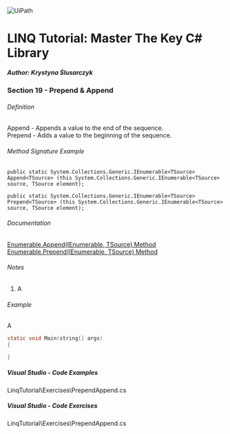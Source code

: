 ![UiPath](https://shonharsh.github.io/curriculum-vitae/Images/GitHub-Banner-CSharp-02.png)

# LINQ Tutorial: Master The Key C# Library

##### Author: Krystyna Ślusarczyk

### Section 19 - Prepend & Append

###### Definition
Append - Appends a value to the end of the sequence.<br />
Prepend - Adds a value to the beginning of the sequence.

###### Method Signature Example
`public static System.Collections.Generic.IEnumerable<TSource> Append<TSource> (this System.Collections.Generic.IEnumerable<TSource> source, TSource element);`

`public static System.Collections.Generic.IEnumerable<TSource> Prepend<TSource> (this System.Collections.Generic.IEnumerable<TSource> source, TSource element);`

###### Documentation
[Enumerable.Append<TSource>(IEnumerable<TSource>, TSource) Method](https://learn.microsoft.com/en-us/dotnet/api/system.linq.enumerable.append)<br />
[Enumerable.Prepend<TSource>(IEnumerable<TSource>, TSource) Method](https://learn.microsoft.com/en-us/dotnet/api/system.linq.enumerable.prepend)

###### Notes
1. A

###### Example
A

```c
static void Main(string[] args)
{

}
```

##### Visual Studio - Code Examples

LinqTutorial\Exercises\PrependAppend.cs

##### Visual Studio - Code Exercises

LinqTutorial\Exercises\PrependAppend.cs
